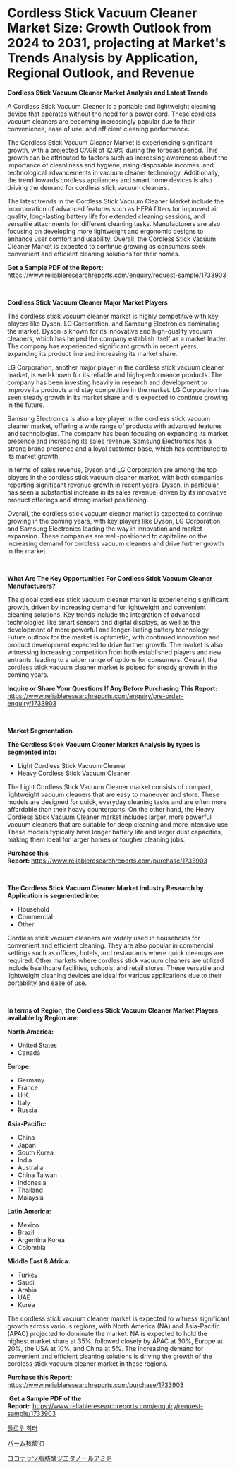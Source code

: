 <p><h1>Cordless Stick Vacuum Cleaner Market Size: Growth Outlook from 2024 to 2031, projecting at Market's Trends Analysis by Application, Regional Outlook, and Revenue</h1></p><p><strong>Cordless Stick Vacuum Cleaner Market Analysis and Latest Trends</strong></p>
<p><p>A Cordless Stick Vacuum Cleaner is a portable and lightweight cleaning device that operates without the need for a power cord. These cordless vacuum cleaners are becoming increasingly popular due to their convenience, ease of use, and efficient cleaning performance.</p><p>The Cordless Stick Vacuum Cleaner Market is experiencing significant growth, with a projected CAGR of 12.9% during the forecast period. This growth can be attributed to factors such as increasing awareness about the importance of cleanliness and hygiene, rising disposable incomes, and technological advancements in vacuum cleaner technology. Additionally, the trend towards cordless appliances and smart home devices is also driving the demand for cordless stick vacuum cleaners.</p><p>The latest trends in the Cordless Stick Vacuum Cleaner Market include the incorporation of advanced features such as HEPA filters for improved air quality, long-lasting battery life for extended cleaning sessions, and versatile attachments for different cleaning tasks. Manufacturers are also focusing on developing more lightweight and ergonomic designs to enhance user comfort and usability. Overall, the Cordless Stick Vacuum Cleaner Market is expected to continue growing as consumers seek convenient and efficient cleaning solutions for their homes.</p></p>
<p><strong>Get a Sample PDF of the Report:&nbsp;</strong> <a href="https://www.reliableresearchreports.com/enquiry/request-sample/1733903">https://www.reliableresearchreports.com/enquiry/request-sample/1733903</a></p>
<p>&nbsp;</p>
<p><strong>Cordless Stick Vacuum Cleaner Major Market Players</strong></p>
<p><p>The cordless stick vacuum cleaner market is highly competitive with key players like Dyson, LG Corporation, and Samsung Electronics dominating the market. Dyson is known for its innovative and high-quality vacuum cleaners, which has helped the company establish itself as a market leader. The company has experienced significant growth in recent years, expanding its product line and increasing its market share.</p><p>LG Corporation, another major player in the cordless stick vacuum cleaner market, is well-known for its reliable and high-performance products. The company has been investing heavily in research and development to improve its products and stay competitive in the market. LG Corporation has seen steady growth in its market share and is expected to continue growing in the future.</p><p>Samsung Electronics is also a key player in the cordless stick vacuum cleaner market, offering a wide range of products with advanced features and technologies. The company has been focusing on expanding its market presence and increasing its sales revenue. Samsung Electronics has a strong brand presence and a loyal customer base, which has contributed to its market growth.</p><p>In terms of sales revenue, Dyson and LG Corporation are among the top players in the cordless stick vacuum cleaner market, with both companies reporting significant revenue growth in recent years. Dyson, in particular, has seen a substantial increase in its sales revenue, driven by its innovative product offerings and strong market positioning.</p><p>Overall, the cordless stick vacuum cleaner market is expected to continue growing in the coming years, with key players like Dyson, LG Corporation, and Samsung Electronics leading the way in innovation and market expansion. These companies are well-positioned to capitalize on the increasing demand for cordless vacuum cleaners and drive further growth in the market.</p></p>
<p>&nbsp;</p>
<p><strong>What Are The Key Opportunities For Cordless Stick Vacuum Cleaner Manufacturers?</strong></p>
<p><p>The global cordless stick vacuum cleaner market is experiencing significant growth, driven by increasing demand for lightweight and convenient cleaning solutions. Key trends include the integration of advanced technologies like smart sensors and digital displays, as well as the development of more powerful and longer-lasting battery technology. Future outlook for the market is optimistic, with continued innovation and product development expected to drive further growth. The market is also witnessing increasing competition from both established players and new entrants, leading to a wider range of options for consumers. Overall, the cordless stick vacuum cleaner market is poised for steady growth in the coming years.</p></p>
<p><strong>Inquire or Share Your Questions If Any Before Purchasing This Report:</strong> <a href="https://www.reliableresearchreports.com/enquiry/pre-order-enquiry/1733903">https://www.reliableresearchreports.com/enquiry/pre-order-enquiry/1733903</a></p>
<p>&nbsp;</p>
<p><strong>Market Segmentation</strong></p>
<p><strong>The Cordless Stick Vacuum Cleaner Market Analysis by types is segmented into:</strong></p>
<p><ul><li>Light Cordless Stick Vacuum Cleaner</li><li>Heavy Cordless Stick Vacuum Cleaner</li></ul></p>
<p><p>The Light Cordless Stick Vacuum Cleaner market consists of compact, lightweight vacuum cleaners that are easy to maneuver and store. These models are designed for quick, everyday cleaning tasks and are often more affordable than their heavy counterparts. On the other hand, the Heavy Cordless Stick Vacuum Cleaner market includes larger, more powerful vacuum cleaners that are suitable for deep cleaning and more intensive use. These models typically have longer battery life and larger dust capacities, making them ideal for larger homes or tougher cleaning jobs.</p></p>
<p><strong>Purchase this Report:&nbsp;</strong><a href="https://www.reliableresearchreports.com/purchase/1733903">https://www.reliableresearchreports.com/purchase/1733903</a></p>
<p>&nbsp;</p>
<p><strong>The Cordless Stick Vacuum Cleaner Market Industry Research by Application is segmented into:</strong></p>
<p><ul><li>Household</li><li>Commercial</li><li>Other</li></ul></p>
<p><p>Cordless stick vacuum cleaners are widely used in households for convenient and efficient cleaning. They are also popular in commercial settings such as offices, hotels, and restaurants where quick cleanups are required. Other markets where cordless stick vacuum cleaners are utilized include healthcare facilities, schools, and retail stores. These versatile and lightweight cleaning devices are ideal for various applications due to their portability and ease of use.</p></p>
<p>&nbsp;</p>
<p><strong>In terms of Region, the Cordless Stick Vacuum Cleaner Market Players available by Region are:</strong></p>
<p>
    <p> <strong> North America: </strong>
        <ul>
            <li>United States</li>
            <li>Canada</li>
        </ul>
        </p> 
    <p> <strong> Europe: </strong>
        <ul>
            <li>Germany</li>
            <li>France</li>
            <li>U.K.</li>
            <li>Italy</li>
            <li>Russia</li>
        </ul>
        </p> 
    <p> <strong> Asia-Pacific: </strong>
        <ul>
            <li>China</li>
            <li>Japan</li>
            <li>South Korea</li>
            <li>India</li>
            <li>Australia</li>
            <li>China Taiwan</li>
            <li>Indonesia</li>
            <li>Thailand</li>
            <li>Malaysia</li>
        </ul>
        </p> 
    <p> <strong> Latin America: </strong>
        <ul>
            <li>Mexico</li>
            <li>Brazil</li>
            <li>Argentina Korea</li>
            <li>Colombia</li>
        </ul>
        </p> 
    <p> <strong> Middle East & Africa: </strong>
        <ul>
            <li>Turkey</li>
            <li>Saudi</li>
            <li>Arabia</li>
            <li>UAE</li>
            <li>Korea</li>
        </ul>
    </p>
    </p>
<p><p>The cordless stick vacuum cleaner market is expected to witness significant growth across various regions, with North America (NA) and Asia-Pacific (APAC) projected to dominate the market. NA is expected to hold the highest market share at 35%, followed closely by APAC at 30%, Europe at 20%, the USA at 10%, and China at 5%. The increasing demand for convenient and efficient cleaning solutions is driving the growth of the cordless stick vacuum cleaner market in these regions.</p></p>
<p><strong>Purchase this Report: </strong><a href="https://www.reliableresearchreports.com/purchase/1733903">https://www.reliableresearchreports.com/purchase/1733903</a></p>
<p>&nbsp;<strong>Get a Sample PDF of the Report:&nbsp;&nbsp;</strong><a href="https://www.reliableresearchreports.com/enquiry/request-sample/1733903">https://www.reliableresearchreports.com/enquiry/request-sample/1733903</a></p>
<p><strong></strong></p>
<p><p><a href="https://github.com/RichardLueilwitz787/Market-Research-Report-List-1/blob/main/37601545304.md">플로우 히터</a></p><p><a href="https://github.com/JacksonWiza1924/Market-Research-Report-List-1/blob/main/28767795673.md">パーム核酸油</a></p><p><a href="https://github.com/Calvi3ynJerde867/Market-Research-Report-List-1/blob/main/41567465672.md">ココナッツ脂肪酸ジエタノールアミド</a></p></p>